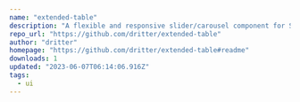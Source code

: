 ```yaml
---
name: "extended-table"
description: "A flexible and responsive slider/carousel component for Svelte applications"
repo_url: "https://github.com/dritter/extended-table"
author: "dritter"
homepage: "https://github.com/dritter/extended-table#readme"
downloads: 1
updated: "2023-06-07T06:14:06.916Z"
tags: 
  - ui
---
```

